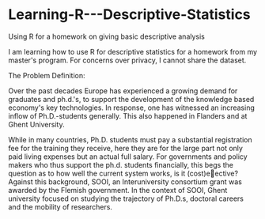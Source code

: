 # Learning-R---Descriptive-Statistics
Using R for a homework on giving basic descriptive analysis 

I am learning how to use R for descriptive statistics for a homework from my master's program. For concerns over privacy, I cannot share the dataset. 


The Problem Definition:  

Over the past decades Europe has experienced a growing demand for graduates and ph.d.'s,
to support the development of the knowledge based economy's key technologies. In response,
one has witnessed an increasing inflow of Ph.D.-students generally. This also happened in
Flanders and at Ghent University.

While in many countries, Ph.D. students must pay a substantial registration fee for the
training they receive, here they are for the large part not only paid living expenses but an
actual full salary. For governments and policy makers who thus support the ph.d. students
financially, this begs the question as to how well the current system works, is it (cost)eective?
Against this background, SOOI, an Interuniversity consortium grant was awarded by the
Flemish government. In the context of SOOI, Ghent university focused on studying the
trajectory of Ph.D.s, doctoral careers and the mobility of researchers.
